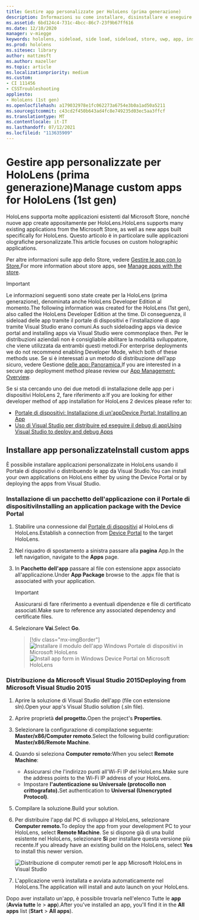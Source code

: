 ```yaml
---
title: Gestire app personalizzate per HoloLens (prima generazione)
description: Informazioni su come installare, disinstallare e eseguire il side load di app olografiche personalizzate nei dispositivi HoloLens usando il Portale di dispositivi e Visual Studio.
ms.assetid: 6bd124c4-731c-4bcc-86c7-23f9b67ff616
ms.date: 12/10/2020
manager: v-miegge
keywords: hololens, sideload, side load, sideload, store, uwp, app, install
ms.prod: hololens
ms.sitesec: library
author: mattzmsft
ms.author: mazeller
ms.topic: article
ms.localizationpriority: medium
ms.custom:
- CI 111456
- CSSTroubleshooting
appliesto:
- HoloLens (1st gen)
ms.openlocfilehash: a179032978e1fc062273a6754e3b0a1ad50a5211
ms.sourcegitcommit: c43cd2f450b643ad4fc8e749235d03ec5aa3ffcf
ms.translationtype: MT
ms.contentlocale: it-IT
ms.lasthandoff: 07/12/2021
ms.locfileid: "113635909"
---
```

# <a name="manage-custom-apps-for-hololens-1st-gen"></a><span data-ttu-id="3cb6e-104">Gestire app personalizzate per HoloLens (prima generazione)</span><span class="sxs-lookup"><span data-stu-id="3cb6e-104">Manage custom apps for HoloLens (1st gen)</span></span>

<span data-ttu-id="3cb6e-105">HoloLens supporta molte applicazioni esistenti dal Microsoft Store, nonché nuove app create appositamente per HoloLens.</span><span class="sxs-lookup"><span data-stu-id="3cb6e-105">HoloLens supports many existing applications from the Microsoft Store, as well as new apps built specifically for HoloLens.</span></span> <span data-ttu-id="3cb6e-106">Questo articolo è in particolare sulle applicazioni olografiche personalizzate.</span><span class="sxs-lookup"><span data-stu-id="3cb6e-106">This article focuses on custom holographic applications.</span></span>  

<span data-ttu-id="3cb6e-107">Per altre informazioni sulle app dello Store, vedere [Gestire le app con lo Store.](holographic-store-apps.md)</span><span class="sxs-lookup"><span data-stu-id="3cb6e-107">For more information about store apps, see [Manage apps with the store](holographic-store-apps.md).</span></span>

> [!IMPORTANT]
> <span data-ttu-id="3cb6e-108">Le informazioni seguenti sono state create per la HoloLens (prima generazione), denominata anche HoloLens Developer Edition al momento.</span><span class="sxs-lookup"><span data-stu-id="3cb6e-108">The following information was created for the HoloLens (1st gen), also called the HoloLens Developer Edition at the time.</span></span> <span data-ttu-id="3cb6e-109">Di conseguenza, il sideload delle app tramite il portale di dispositivi e l'installazione di app tramite Visual Studio erano comuni.</span><span class="sxs-lookup"><span data-stu-id="3cb6e-109">As such sideloading apps via device portal and installing apps via Visual Studio were commonplace then.</span></span> <span data-ttu-id="3cb6e-110">Per le distribuzioni aziendali non è consigliabile abilitare la modalità sviluppatore, che viene utilizzata da entrambi questi metodi.</span><span class="sxs-lookup"><span data-stu-id="3cb6e-110">For enterprise deployments we do not recommend enabling Developer Mode, which both of these methods use.</span></span> <span data-ttu-id="3cb6e-111">Se si è interessati a un metodo di distribuzione dell'app sicuro, vedere Gestione [delle app: Panoramica.](app-deploy-overview.md)</span><span class="sxs-lookup"><span data-stu-id="3cb6e-111">If you are interested in a secure app deployment method please review our [App Management: Overview](app-deploy-overview.md).</span></span>
>
> <span data-ttu-id="3cb6e-112">Se si sta cercando uno dei due metodi di installazione delle app per i dispositivi HoloLens 2, fare riferimento a:</span><span class="sxs-lookup"><span data-stu-id="3cb6e-112">If you are looking for either developer method of app installation for HoloLens 2 devices please refer to:</span></span>
>
> - [<span data-ttu-id="3cb6e-113">Portale di dispositivi: Installazione di un'app</span><span class="sxs-lookup"><span data-stu-id="3cb6e-113">Device Portal: Installing an App</span></span>](/windows/mixed-reality/develop/platform-capabilities-and-apis/using-the-windows-device-portal#installing-an-app)
> - [<span data-ttu-id="3cb6e-114">Uso di Visual Studio per distribuire ed eseguire il debug di app</span><span class="sxs-lookup"><span data-stu-id="3cb6e-114">Using Visual Studio to deploy and debug Apps</span></span>](/windows/mixed-reality/develop/platform-capabilities-and-apis/using-visual-studio)

## <a name="install-custom-apps"></a><span data-ttu-id="3cb6e-115">Installare app personalizzate</span><span class="sxs-lookup"><span data-stu-id="3cb6e-115">Install custom apps</span></span>

<span data-ttu-id="3cb6e-116">È possibile installare applicazioni personalizzate in HoloLens usando il Portale di dispositivi o distribuendo le app da Visual Studio.</span><span class="sxs-lookup"><span data-stu-id="3cb6e-116">You can install your own applications on HoloLens either by using the Device Portal or by deploying the apps from Visual Studio.</span></span>

### <a name="installing-an-application-package-with-the-device-portal"></a><span data-ttu-id="3cb6e-117">Installazione di un pacchetto dell'applicazione con il Portale di dispositivi</span><span class="sxs-lookup"><span data-stu-id="3cb6e-117">Installing an application package with the Device Portal</span></span>

1. <span data-ttu-id="3cb6e-118">Stabilire una connessione dal [Portale di dispositivi](/windows/mixed-reality/using-the-windows-device-portal) al HoloLens di HoloLens.</span><span class="sxs-lookup"><span data-stu-id="3cb6e-118">Establish a connection from [Device Portal](/windows/mixed-reality/using-the-windows-device-portal) to the target HoloLens.</span></span>

1. <span data-ttu-id="3cb6e-119">Nel riquadro di spostamento a sinistra passare alla **pagina** App.</span><span class="sxs-lookup"><span data-stu-id="3cb6e-119">In the left navigation, navigate to the **Apps** page.</span></span>

1. <span data-ttu-id="3cb6e-120">In **Pacchetto dell'app** passare al file con estensione appx associato all'applicazione.</span><span class="sxs-lookup"><span data-stu-id="3cb6e-120">Under **App Package** browse to the .appx file that is associated with your application.</span></span>

   > [!IMPORTANT]
   > <span data-ttu-id="3cb6e-121">Assicurarsi di fare riferimento a eventuali dipendenze e file di certificato associati.</span><span class="sxs-lookup"><span data-stu-id="3cb6e-121">Make sure to reference any associated dependency and certificate files.</span></span>

1. <span data-ttu-id="3cb6e-122">Selezionare **Vai**.</span><span class="sxs-lookup"><span data-stu-id="3cb6e-122">Select **Go**.</span></span>

   > [!div class="mx-imgBorder"]
   > <span data-ttu-id="3cb6e-123">![Installare il modulo dell'app Windows Portale di dispositivi in Microsoft HoloLens](images/deviceportal-appmanager.jpg)</span><span class="sxs-lookup"><span data-stu-id="3cb6e-123">![Install app form in Windows Device Portal on Microsoft HoloLens](images/deviceportal-appmanager.jpg)</span></span>

### <a name="deploying-from-microsoft-visual-studio-2015"></a><span data-ttu-id="3cb6e-124">Distribuzione da Microsoft Visual Studio 2015</span><span class="sxs-lookup"><span data-stu-id="3cb6e-124">Deploying from Microsoft Visual Studio 2015</span></span>

1. <span data-ttu-id="3cb6e-125">Aprire la soluzione di Visual Studio dell'app (file con estensione sln).</span><span class="sxs-lookup"><span data-stu-id="3cb6e-125">Open your app's Visual Studio solution (.sln file).</span></span>

1. <span data-ttu-id="3cb6e-126">Aprire proprietà **del progetto.**</span><span class="sxs-lookup"><span data-stu-id="3cb6e-126">Open the project's **Properties**.</span></span>

1. <span data-ttu-id="3cb6e-127">Selezionare la configurazione di compilazione seguente: **Master/x86/Computer remoto**.</span><span class="sxs-lookup"><span data-stu-id="3cb6e-127">Select the following build configuration: **Master/x86/Remote Machine**.</span></span>

1. <span data-ttu-id="3cb6e-128">Quando si seleziona **Computer remoto:**</span><span class="sxs-lookup"><span data-stu-id="3cb6e-128">When you select **Remote Machine**:</span></span>
   - <span data-ttu-id="3cb6e-129">Assicurarsi che l'indirizzo punti all'Wi-Fi IP del HoloLens.</span><span class="sxs-lookup"><span data-stu-id="3cb6e-129">Make sure the address points to the Wi-Fi IP address of your HoloLens.</span></span>
   - <span data-ttu-id="3cb6e-130">Impostare **l'autenticazione su Universale (protocollo non crittografato).**</span><span class="sxs-lookup"><span data-stu-id="3cb6e-130">Set authentication to **Universal (Unencrypted Protocol)**.</span></span>
   
1. <span data-ttu-id="3cb6e-131">Compilare la soluzione.</span><span class="sxs-lookup"><span data-stu-id="3cb6e-131">Build your solution.</span></span>

1. <span data-ttu-id="3cb6e-132">Per distribuire l'app dal PC di sviluppo al HoloLens, selezionare **Computer remoto.**</span><span class="sxs-lookup"><span data-stu-id="3cb6e-132">To deploy the app from your development PC to your HoloLens, select **Remote Machine**.</span></span> <span data-ttu-id="3cb6e-133">Se si dispone già di una build esistente nel HoloLens, selezionare **Sì** per installare questa versione più recente.</span><span class="sxs-lookup"><span data-stu-id="3cb6e-133">If you already have an existing build on the HoloLens, select **Yes** to install this newer version.</span></span>  

   ![Distribuzione di computer remoti per le app Microsoft HoloLens in Visual Studio](images/vs2015-remotedeployment.jpg)  
   
1. <span data-ttu-id="3cb6e-135">L'applicazione verrà installata e avviata automaticamente nel HoloLens.</span><span class="sxs-lookup"><span data-stu-id="3cb6e-135">The application will install and auto launch on your HoloLens.</span></span>

<span data-ttu-id="3cb6e-136">Dopo aver installato un'app, è possibile trovarla nell'elenco Tutte le **app** (**Avvia tutte** le  >  **app**).</span><span class="sxs-lookup"><span data-stu-id="3cb6e-136">After you've installed an app, you'll find it in the **All apps** list (**Start** > **All apps**).</span></span>
